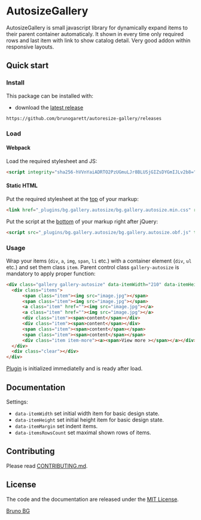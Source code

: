 # AutosizeGallery

AutosizeGallery is small javascript library for dynamically expand items to their parent container automaticaly. It shown in every time only required rows and last item with link to show catalog detail. Very good addon within responsive layouts.

## Quick start

### Install

This package can be installed with:

- download the [latest release](https://github.com/brunogarett/autoresize-gallery/releases)
```
https://github.com/brunogarett/autoresize-gallery/releases
```

### Load

#### Webpack

Load the required stylesheet and JS:

```html
<script integrity="sha256-hVVnYaiADRTO2PzUGmuLJr8BLUSjGIZsDYGmIJLv2b8=" crossorigin="anonymous" src="https://code.jquery.com/jquery-3.1.1.min.js"></script>
```

#### Static HTML

Put the required stylesheet at the [top](https://developer.yahoo.com/performance/rules.html#css_top) of your markup:

```html
<link href="_plugins/bg.gallery.autosize/bg.gallery.autosize.min.css" rel="stylesheet" />
```

Put the script at the [bottom](https://developer.yahoo.com/performance/rules.html#js_bottom) of your markup right after jQuery:

```html
<script src="_plugins/bg.gallery.autosize/bg.gallery.autosize.obf.js" type="text/javascript"></script>
```

### Usage

Wrap your items (`div`, `a`, `img`, `span`, `li` etc.) with a container element (`div`, `ul` etc.) and set them class `item`. Parent control class `gallery-autosize` is mandatory to apply proper function:

```html
<div class="gallery gallery-autosize" data-itemWidth="210" data-itemHeight="140" data-itemMargin="1" data-itemsRowsCount="2">
  <div class="items">
      <span class="item"><img src="image.jpg"></span>
      <span class="item"><img src="image.jpg"></span>
      <a class="item" href=""><img src="image.jpg"></a>
      <a class="item" href=""><img src="image.jpg"></a>
      <div class="item"><span>content</span></div>
      <div class="item"><span>content</span></div>
      <span class="item"><span>content</span></span>
      <span class="item"><span>content</span></span>
      <div class="item item-more"><a><span>View more ></span></a></div>
  </div>
  <div class="clear"></div>
</div>
```

[Plugin](https://learn.jquery.com/plugins) is initialized immediatelly and is ready after load.

## Documentation

Settings:

  * `data-itemWidth` set initial width item for basic design state.
  * `data-itemHeight` set initial height item for basic design state.
  * `data-itemMargin` set indent items.
  * `data-itemsRowsCount` set maximal shown rows of items.
  
## Contributing

Please read [CONTRIBUTING.md](CONTRIBUTING.md).

## License

The code and the documentation are released under the [MIT License](LICENSE).

[Bruno BG](https://bgstudio.online)
